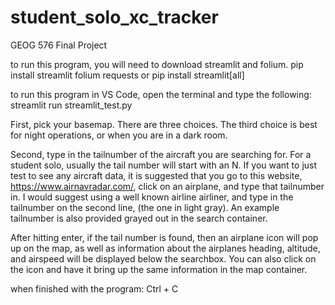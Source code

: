 # student_solo_xc_tracker
GEOG 576 Final Project

to run this program, you will need to download streamlit and folium.
  pip install streamlit folium requests
            or
  pip install streamlit[all]

to run this program in VS Code, open the terminal and type the following:
  streamlit run streamlit_test.py

First, pick your basemap. There are three choices. The third choice is best for night operations, or when you are in a dark room.

Second, type in the tailnumber of the aircraft you are searching for. For a student solo, usually the tail number will start with an N. If you want to just test to see any aircraft data, it is suggested that you go to this website, https://www.airnavradar.com/, click on an airplane, and type that tailnumber in. I would suggest using a well known airline airliner, and type in the tailnumber on the second line, (the one in light gray). An example tailnumber is also provided grayed out in the search container.

After hitting enter, if the tail number is found, then an airplane icon will pop up on the map, as well as information about the airplanes heading, altitude, and airspeed will be displayed below the searchbox. You can also click on the icon and have it bring up the same information in the map container. 


when finished with the program:
  Ctrl + C
